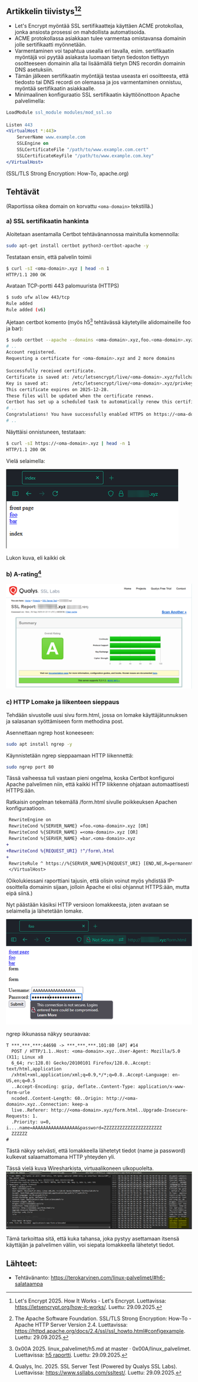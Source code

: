 ## Artikkelin tiivistys[^1][^2]
- Let's Encrypt myöntää SSL sertifikaatteja käyttäen ACME protokollaa, jonka ansiosta prosessi on mahdollista automatisoida.
- ACME protokollassa asiakkaan tulee varmentaa omistavansa domainin jolle sertifikaatti myönnetään.
- Varmentaminen voi tapahtua usealla eri tavalla, esim. sertifikaatin myöntäjä voi pyytää asiakasta luomaan tietyn tiedoston tiettyyn osoitteeseen domainin alla tai lisäämällä tietyn DNS recordin domainin DNS asetuksiin.
- Tämän jälkeen sertifikaatin myöntäjä testaa useasta eri osoitteesta, että tiedosto tai DNS recordi on olemassa ja jos varmentaminen onnistuu, myöntää sertifikaatin asiakkaalle.
- Minimaalinen konfiguraatio SSL sertifikaatin käyttöönottoon Apache palvelimella:
```apache
LoadModule ssl_module modules/mod_ssl.so

Listen 443
<VirtualHost *:443>
    ServerName www.example.com
    SSLEngine on
    SSLCertificateFile "/path/to/www.example.com.cert"
    SSLCertificateKeyFile "/path/to/www.example.com.key"
</VirtualHost>
```
(SSL/TLS Strong Encryption: How-To, apache.org)


## Tehtävät
(Raportissa oikea domain on korvattu ```<oma-domain>``` tekstillä.)

### a) SSL sertifikaatin hankinta

Aloitetaan asentamalla Certbot tehtävänannossa mainitulla komennolla:
```bash
sudo apt-get install certbot python3-certbot-apache -y
```

Testataan ensin, että palvelin toimii
```bash
$ curl -sI <oma-domain>.xyz | head -n 1
HTTP/1.1 200 OK
```

Avataan TCP-portti 443 palomuurista (HTTPS)
```bash
$ sudo ufw allow 443/tcp
Rule added
Rule added (v6)
```

Ajetaan certbot komento (myös h5[^3] tehtävässä käytetyille alidomaineille foo ja bar):
```bash
$ sudo certbot --apache --domains <oma-domain>.xyz,foo.<oma-domain>.xyz,bar.<oma-domain>.xyz
# ..
Account registered.
Requesting a certificate for <oma-domain>.xyz and 2 more domains

Successfully received certificate.
Certificate is saved at: /etc/letsencrypt/live/<oma-domain>.xyz/fullchain.pem
Key is saved at:         /etc/letsencrypt/live/<oma-domain>.xyz/privkey.pem
This certificate expires on 2025-12-28.
These files will be updated when the certificate renews.
Certbot has set up a scheduled task to automatically renew this certificate in the background.
# ..
Congratulations! You have successfully enabled HTTPS on https://<oma-domain>.xyz, https://foo.<oma-domain>.xyz, and https://bar.<oma-domain>.xyz
# ..
```

Näyttäisi onnistuneen, testataan:
```bash
$ curl -sI https://<oma-domain>.xyz | head -n 1
HTTP/1.1 200 OK
```

Vielä selaimella:

![https](assets/h6/https.png)

Lukon kuva, eli kaikki ok

### b) A-rating[^4]
![ssl labs](assets/h6/ssllabs.png)

### c) HTTP Lomake ja liikenteen sieppaus
Tehdään sivustolle uusi sivu form.html, jossa on lomake käyttäjätunnuksen ja salasanan syöttämiseen form methodina post.

Asennettaan ngrep host koneeseen:
```bash
sudo apt install ngrep -y
```

Käynnistetään ngrep sieppaamaan HTTP liikennettä:
```bash
sudo ngrep port 80
```

Tässä vaiheessa tuli vastaan pieni ongelma, koska Certbot konfiguroi Apache palvelimen niin, että kaikki HTTP liikkenne ohjataan automaattisesti HTTPS:ään.

Ratkaisin ongelman tekemällä /form.html sivulle poikkeuksen Apachen konfiguraatioon.
```diff
 RewriteEngine on
 RewriteCond %{SERVER_NAME} =foo.<oma-domain>.xyz [OR]
 RewriteCond %{SERVER_NAME} =<oma-domain>.xyz [OR]
 RewriteCond %{SERVER_NAME} =bar.<oma-domain>.xyz
+
+RewriteCond %{REQUEST_URI} !^/form\.html
+
 RewriteRule ^ https://%{SERVER_NAME}%{REQUEST_URI} [END,NE,R=permanent]
 </VirtualHost>
```

(Oikolukiessani raporttiani tajusin, että olisin voinut myös yhdistää IP-osoittella domainin sijaan, jolloin Apache ei olisi ohjannut HTTPS:ään, mutta eipä siinä.)

Nyt päästään käsiksi HTTP versioon lomakkeesta, joten avataan se selaimella ja lähetetään lomake.

![form](assets/h6/form.png)

ngrep ikkunassa näkyy seuraavaa:
```
T ***.***.***:44698 -> ***.***.***.101:80 [AP] #14
  POST / HTTP/1.1..Host: <oma-domain>.xyz..User-Agent: Mozilla/5.0 (X11; Linux x8
  6_64; rv:128.0) Gecko/20100101 Firefox/128.0..Accept: text/html,application
  /xhtml+xml,application/xml;q=0.9,*/*;q=0.8..Accept-Language: en-US,en;q=0.5
  ..Accept-Encoding: gzip, deflate..Content-Type: application/x-www-form-urle
  ncoded..Content-Length: 60..Origin: http://<oma-domain>.xyz..Connection: keep-a
  live..Referer: http://<oma-domain>.xyz/form.html..Upgrade-Insecure-Requests: 1.
  .Priority: u=0, i....name=AAAAAAAAAAAAAAAAA&password=ZZZZZZZZZZZZZZZZZZZZZZ
  ZZZZZZ                                                                     
#
```

Tästä näkyy selvästi, että lomakkeella lähetetyt tiedot (name ja password) kulkevat salaamattomana HTTP yhteyden yli.

Tässä vielä kuva Wiresharkista, virtuaalikoneen ulkopuolelta.
![wireshark](assets/h6/wireshark.png)

Tämä tarkoittaa sitä, että kuka tahansa, joka pystyy asettamaan itsensä käyttäjän ja palvelimen väliin, voi siepata lomakkeella lähetetyt tiedot.


## Lähteet:
- Tehtävänanto: https://terokarvinen.com/linux-palvelimet/#h6-salataampa
[^1]: Let's Encrypt 2025. How It Works - Let's Encrypt. Luettavissa: https://letsencrypt.org/how-it-works/. Luettu: 29.09.2025.
[^2]: The Apache Software Foundation. SSL/TLS Strong Encryption: How-To - Apache HTTP Server Version 2.4. Luettavissa: https://httpd.apache.org/docs/2.4/ssl/ssl_howto.html#configexample. Luettu: 29.09.2025.
[^3]: 0x00A 2025. linux_palvelimet/h5.md at master · 0x00A/linux_palvelimet. Luettavissa: [h5 raportti](h5.md). Luettu: 29.09.2025.
[^4]: Qualys, Inc. 2025. SSL Server Test (Powered by Qualys SSL Labs). Luettavissa: https://www.ssllabs.com/ssltest/. Luettu: 29.09.2025.